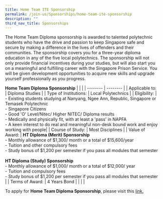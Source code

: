 ```yaml
---
title: Home Team ITE Sponsorship
permalink: /join-us/Sponsorships/home-team-ite-sponsorship
description: ""
third_nav_title: Sponsorships
---
```

The Home Team Diploma sponsorship is awarded to talented polytechnic students who have the drive and passion to keep Singapore safe and secure by making a difference in the lives of offenders and their communities. The sponsorship covers you for a three-year diploma education in any of the five local polytechnics. The sponsorship will not only provide financial incentives during your studies, but will also start you on a meaningful and fulfilling career with the Singapore Prison Service. You will be given development opportunities to acquire new skills and upgrade yourself professionally as you progress.

<b>Home Team Diploma Sponsorship</b>
| | | 
| -------- | -------- | 
| Applicable to: | Diploma Studies | 
| Type of Institutions: | Local Polytechnics | 
| Eligibility: | -  Existing students studying at Nanyang, Ngee Ann, Republic, Singapore or Temasek Polytechnic <br> - Singapore Citizens <br> - Good 'O' Level/Nitec/ Higher NITEC/ Diploma results <br> - Medically and physically fit, with at least a 'pass' in NAPFA <br> - A keen interest to do real and meaningful non-desk bound work and enjoy working with people| 
| Course of Study: | Most Disciplines | 
| Value of Award: | <b>HT Diploma (Merit) Sponsorship</b> <br>- Monthly allowance of $1,300/ month or a total of $15,600/year <br>- Tuition and other compulsory fees <br>- Study bonus of $1,200 per semester if you pass all modules that semester <br>&nbsp;<br><b>HT Diploma (Study) Sponsorship</b><br>- Monthly allowance of $1,000/ month or a total of $12,000/ year <br>- Tuition and compulsory fees  <br>- Study bonus of $1,200 per semester if you pass all modules that semester | 
| Terms of Award: | 4 Years Bond |
| | | 

To apply for **Home Team Diploma Sponsorship**, please visit this [link.](https://www.mha.gov.sg/careers/sponsorships/home-team-diploma-sponsorship)